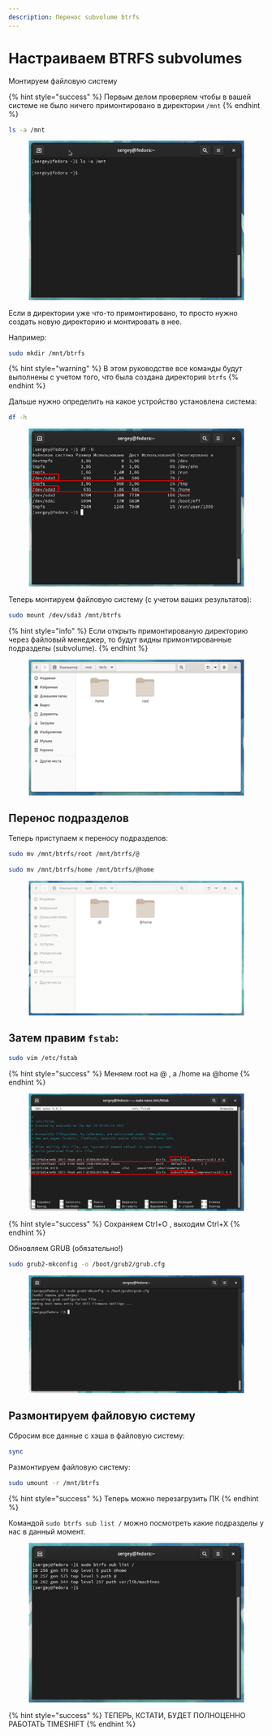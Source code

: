 ```yaml
---
description: Перенос subvolume btrfs
---
```


# Настраиваем BTRFS subvolumes

Монтируем файловую систему

{% hint style="success" %}
Первым делом проверяем чтобы в вашей системе не было ничего примонтировано в директории `/mnt`
{% endhint %}

```bash
ls -a /mnt
```

<figure><img src="../../.gitbook/assets/2222222.png" alt=""><figcaption></figcaption></figure>

Если в директории уже что-то примонтировано, то просто нужно создать новую директорию и монтировать в нее.&#x20;

Например:

```bash
sudo mkdir /mnt/btrfs
```

{% hint style="warning" %}
В этом руководстве все команды будут выполнены с учетом того, что была создана директория `btrfs`
{% endhint %}

Дальше нужно определить на какое устройство установлена система:

```bash
df -h
```

<figure><img src="../../.gitbook/assets/333333.png" alt=""><figcaption></figcaption></figure>

Теперь монтируем файловую систему (c учетом ваших результатов):

```bash
sudo mount /dev/sda3 /mnt/btrfs
```

{% hint style="info" %}
Если открыть примонтированую директорию через файловый менеджер, то будут видны примонтированные подразделы (subvolume).
{% endhint %}

<figure><img src="../../.gitbook/assets/444444444444.png" alt=""><figcaption></figcaption></figure>

## Перенос подразделов

Теперь приступаем к переносу подразделов:

```bash
sudo mv /mnt/btrfs/root /mnt/btrfs/@
```

```bash
sudo mv /mnt/btrfs/home /mnt/btrfs/@home
```

<figure><img src="../../.gitbook/assets/5555555.png" alt=""><figcaption></figcaption></figure>

## Затем правим `fstab`:

```bash
sudo vim /etc/fstab
```

{% hint style="success" %}
Меняем root нa @ , а /home на @home
{% endhint %}

<figure><img src="../../.gitbook/assets/6666666666.png" alt=""><figcaption></figcaption></figure>

{% hint style="success" %}
Сохраняем Ctrl+O , выходим Ctrl+X
{% endhint %}

Обновляем GRUB (обязательно!)

```bash
sudo grub2-mkconfig -o /boot/grub2/grub.cfg
```

<figure><img src="../../.gitbook/assets/777777777777777.png" alt=""><figcaption></figcaption></figure>

## Размонтируем файловую систему

Сбросим все данные с хэша в файловую систему:

```bash
sync
```

Размонтируем файловую систему:

```bash
sudo umount -r /mnt/btrfs
```

{% hint style="success" %}
Теперь можно перезагрузить ПК
{% endhint %}

Командой `sudo btrfs sub list /` можно посмотреть какие подразделы у нас в данный момент.

<figure><img src="../../.gitbook/assets/999999999999.png" alt=""><figcaption></figcaption></figure>

{% hint style="success" %}
ТЕПЕРЬ, КСТАТИ, БУДЕТ ПОЛНОЦЕННО РАБОТАТЬ TIMESHIFT
{% endhint %}
